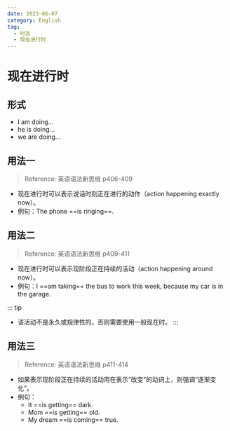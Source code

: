 ```yaml
---
date: 2023-06-07
category: English
tag:
  - 时态
  - 现在进行时
---
```


# 现在进行时

## 形式

- I am doing...
- he is doing...
- we are doing...

## 用法一

> Reference: 英语语法新思维 p406-409

- 现在进行时可以表示说话时刻正在进行的动作（action happening exactly now）。
- 例句：The phone ==is ringing==.

## 用法二

> Reference: 英语语法新思维 p409-411

- 现在进行时可以表示现阶段正在持续的活动（action happening around now）。
- 例句：I ==am taking== the bus to work this week, because my car is in the garage.

::: tip
- 该活动不是永久或规律性的，否则需要使用一般现在时。
:::

## 用法三

> Reference: 英语语法新思维 p411-414

- 如果表示现阶段正在持续的活动用在表示“改变”的动词上，则强调“逐渐变化”。
- 例句：
  - It ==is getting== dark.
  - Mom ==is getting== old.
  - My dream ==is coming== true.
